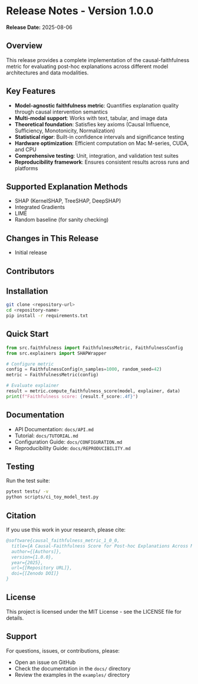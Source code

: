 # Release Notes - Version 1.0.0

**Release Date:** 2025-08-06

## Overview

This release provides a complete implementation of the causal-faithfulness metric for evaluating post-hoc explanations across different model architectures and data modalities.

## Key Features

- **Model-agnostic faithfulness metric**: Quantifies explanation quality through causal intervention semantics
- **Multi-modal support**: Works with text, tabular, and image data
- **Theoretical foundation**: Satisfies key axioms (Causal Influence, Sufficiency, Monotonicity, Normalization)
- **Statistical rigor**: Built-in confidence intervals and significance testing
- **Hardware optimization**: Efficient computation on Mac M-series, CUDA, and CPU
- **Comprehensive testing**: Unit, integration, and validation test suites
- **Reproducibility framework**: Ensures consistent results across runs and platforms

## Supported Explanation Methods

- SHAP (KernelSHAP, TreeSHAP, DeepSHAP)
- Integrated Gradients
- LIME
- Random baseline (for sanity checking)

## Changes in This Release

- Initial release

## Contributors



## Installation

```bash
git clone <repository-url>
cd <repository-name>
pip install -r requirements.txt
```

## Quick Start

```python
from src.faithfulness import FaithfulnessMetric, FaithfulnessConfig
from src.explainers import SHAPWrapper

# Configure metric
config = FaithfulnessConfig(n_samples=1000, random_seed=42)
metric = FaithfulnessMetric(config)

# Evaluate explainer
result = metric.compute_faithfulness_score(model, explainer, data)
print(f"Faithfulness score: {result.f_score:.4f}")
```

## Documentation

- API Documentation: `docs/API.md`
- Tutorial: `docs/TUTORIAL.md`
- Configuration Guide: `docs/CONFIGURATION.md`
- Reproducibility Guide: `docs/REPRODUCIBILITY.md`

## Testing

Run the test suite:
```bash
pytest tests/ -v
python scripts/ci_toy_model_test.py
```

## Citation

If you use this work in your research, please cite:

```bibtex
@software{causal_faithfulness_metric_1_0_0,
  title={A Causal-Faithfulness Score for Post-hoc Explanations Across Model Architectures},
  author={[Authors]},
  version={1.0.0},
  year={2025},
  url={[Repository URL]},
  doi={[Zenodo DOI]}
}
```

## License

This project is licensed under the MIT License - see the LICENSE file for details.

## Support

For questions, issues, or contributions, please:
- Open an issue on GitHub
- Check the documentation in the `docs/` directory
- Review the examples in the `examples/` directory
